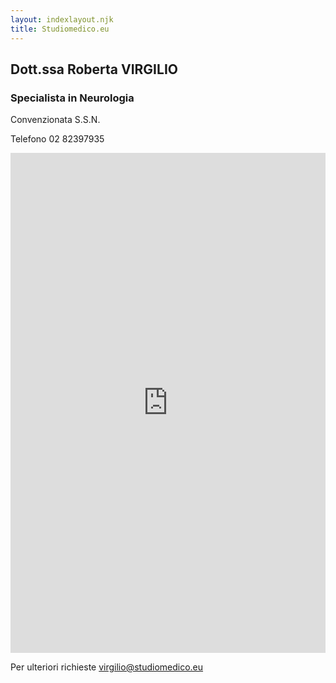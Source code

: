 ```yaml
---
layout: indexlayout.njk
title: Studiomedico.eu
---
```



## Dott.ssa Roberta VIRGILIO

### Specialista in Neurologia 

Convenzionata S.S.N. 

Telefono 02 82397935

<iframe src="https://koalendar.com/e/visita-medica-dottssa-virgilio-roberta?embed=true" width="100%" height="800px" frameborder="0"></iframe>

Per ulteriori richieste virgilio@studiomedico.eu

